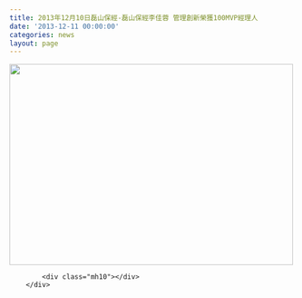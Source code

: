 ```yaml
---
title: 2013年12月10日磊山保經-磊山保經李佳蓉 管理創新榮獲100MVP經理人
date: '2013-12-11 00:00:00'
categories: news
layout: page
---
```


<div class="text">
			<div>
	<img alt="" src="http://www.leishan.com.tw/UserFiles/images/%E7%A3%8A%E5%B1%B1%E6%96%B0%E8%81%9E/%E7%A3%8A%E5%B1%B1%E9%9B%9C%E8%AA%8C/20131210-%E7%A3%8A%E5%B1%B1%E4%BF%9D%E7%B6%93-%E7%A3%8A%E5%B1%B1%E4%BF%9D%E7%B6%93%E6%9D%8E%E4%BD%B3%E8%93%89-%E7%AE%A1%E7%90%86%E5%89%B5%E6%96%B0%E6%A6%AE%E7%8D%B2100MVP%E7%B6%93%E7%90%86%E4%BA%BA.jpg" style="width: 500px; height: 354px;"></div>

			<div class="mh10"></div>
		</div>